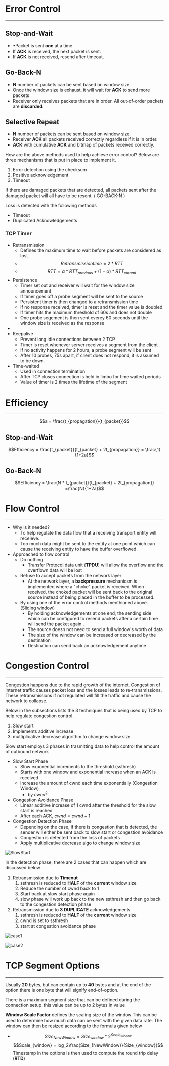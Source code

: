 # Error Control
---
## Stop-and-Wait
- •Packet is sent **one** at a time. 
- If **ACK** is received, the next packet is sent.
- If **ACK** is not received, resend after timeout.

## Go-Back-N
- **N** number of packets can be sent based on window size. 
- Once the window size is exhaust, it will wait for **ACK** to send more packets
- Receiver only receives packets that are in order. All out-of-order packets are **discarded**.

## Selective Repeat
 -  **N** number of packets can be sent based on window size. 
 - Receiver **ACK** all packets received correctly regardless if it is in order. 
 - **ACK** with cumulative **ACK** and bitmap of packets received correctly.

How are the above methods used to help achieve error control? Below are three mechanisms that is put in place to implement it.
1. Error detection using the checksum
2. Positive acknowledgement
3. Timeout

If there are damaged packets that are detected,  all packets sent after the damaged packet will all have to be resent. ( GO-BACK-N )

Loss is detected with the following methods
- Timeout
- Duplicated Acknowledgements

### TCP Timer
- Retransmission
	- Defines the maximum time to wait before packets are considered as lost
	- $$Retransmission time = 2*RTT$$
	- $$RTT = \alpha * RTT_{previous} + (1 - \alpha) * RTT_{current}$$
- Persistence
	- Timer set out and receiver will wait for the window size announcement
	- If timer goes off a probe segment will be sent to the source
	- Persistent timer is then changed to a retransmission time
	- If no response received, timer is reset and the timer value is doubled
	- If timer hits the maximum threshold of 60s and does not double
	- One probe segement is then sent everey 60 seconds until the window size is received as the response 
- 
- Keepalive
	- Prevent long idle connections between 2 TCP
	- Timer is reset whenever server receives a segment from the client
	- If no activity happens for 2 hours, a probe segment will be sent
	- After 10 probes, 75s apart, if client does not respond, it is assumed to be down.
- Time-waited
	- Used in connection termination
	- After TCP closes connection is held in limbo for time waited periods
	- Value of timer is 2 times the lifetime of the segment

# Efficiency
---
$$a = \frac{t_{propagation}}{t_{packet}}$$
## Stop-and-Wait
$$Efficiency = \frac{t_{packet}}{t_{packet} + 2t_{propagation}} = \frac{1}{1+2a}$$
## Go-Back-N
$$Efficiency = \frac{N * t_{packet}}{t_{packet} + 2t_{propagation}} =\frac{N}{1+2a}$$

# Flow Control
---
- Why is it needed?
	- To help regulate the data flow that a receiving transport entity will receieve.
	- Too much data might be sent to the entity at one point which can cause the receiving entity to have the buffer overflowed.
- Approached to flow control
	- Do nothing
		- Transfer Protocol data unit (**TPDU**) will allow the overflow and the overflown data will be lost
	- Refuse to accept packets from the network layer
		- At the network layer, a **backpressure** mechanicsm is implemented where a "choke" packet is received. When received, the choked packet will be sent back to the original source instead of being placed in the buffer to be processed.
	- By using one of the error control methods menthioned above. (Sliding window)
		- By holding acknowledgements at one end, the sending side which can be configured to resend packets after a certain time will send the packet again .
		- The source doesn not need to send a full window's worth of data
		- The size of the window can be increased or decreased by the destination
		- Destination can send back an acknowledgement anytime

# Congestion Control
---
Congestion happens due to the rapid growth of the internet. Congestion of internet traffic causes packet loss and the losses leads to re-transmissions. These retransmissions if not regulated will fill the traffic and cause the network to collapse.

Below in the subsections lists the 3 techniques that is being used by TCP to help regulate congestion control.
1. Slow start
2. Implements additive increase
3. multiplicative decrease algorithm to change window size

Slow start employs 3 phases in trasmitting data to help control the amount of outbound network
- Slow Start Phase
	- Slow exponential increments to the threshold (ssthresh)
	- Starts with one window and exponential increase when an ACK is received
	- increase the amount of cwnd each time exponentially (Congestion Window)
		- by $cwnd^2$ 
- Congestion Avoidance Phase
	- Linear additive increase of 1 cwnd after the threshold for the slow start is reached
	- After each ACK, $cwnd = cwnd + 1$ 
- Congestion Detection Phase
	- Depending on the case, if there is congestion that is detected, the sender will either be sent back to slow start or congestion avoidance
	- Congestion is detected from the loss of packets
	- Apply multiplicative decrease algo to change window size

![SlowStart]()

In the detection phase, there are 2 cases that can happen which are discussed below
1. Retransmission due to **Timeout** 
	1. ssthresh is reduced to **HALF** of the **current** window size
	2. Reduce the number of cwnd back to 1
	3. Start back at slow start phase again
	4. slow phase will work up back to the new ssthresh and then go back to the congestion detection phase
2. Retransmission due to **3 DUPLICATE** acknowledgements
	1. ssthresh is reduced to **HALF** of the **current** window size
	2. cwnd is set to ssthresh 
	3. start at congestion avoidance phase

![case1]()

![case2]()

# TCP Segment Options
---
Usually **20** bytes, but can contain up to **40** bytes and at the end of the option there is one byte that will signify end-of-option.

There is a maximum segment size that can be defined during the connection setup. this value can be up to 2 bytes in value

**Window Scale Factor** defines the scaling size of the window
This can be used to determine how much data can be sent with the given data rate. The window can then be resized according to the formula given below
- $$Size_{NewWindow} = Size_{window} * 2^{Scale_{window}}$$
$$Scale_{window} = log_2\frac{Size_{NewWindow}}{Size_{window}}$$
Timestamp in the options is then used to compute the round trip delay (**RTD**)

